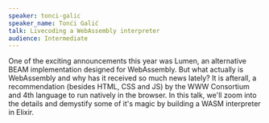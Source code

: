 ```yaml
---
speaker: tonci-galic
speaker_name: Tonći Galić
talk: Livecoding a WebAssembly interpreter
audience: Intermediate
---
```

<p>One of the exciting announcements this year was Lumen, an alternative BEAM implementation designed for WebAssembly. But what actually is WebAssembly and why has it received so much news lately? It is afterall, a recommendation (besides HTML, CSS and JS) by the WWW Consortium and 4th language to run natively in the browser. In this talk, we'll zoom into the details and demystify some of it's magic by building a WASM interpreter in Elixir.</p>
